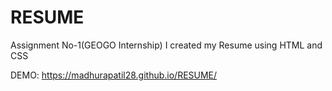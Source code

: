 # RESUME
Assignment No-1(GEOGO Internship)
I created my Resume using HTML and CSS


DEMO:
https://madhurapatil28.github.io/RESUME/
